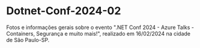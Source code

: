 # Dotnet-Conf-2024-02
Fotos e informações gerais sobre o evento ".NET Conf 2024 - Azure Talks - Containers, Segurança e muito mais!", realizado em 16/02/2024 na cidade de São Paulo-SP.
